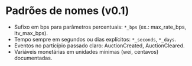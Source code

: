 # Padrões de nomes (v0.1)
- Sufixo em bps para parâmetros percentuais: `*_bps` (ex.: max_rate_bps, ltv_max_bps).
- Tempo sempre em segundos ou dias explícitos: `*_seconds`, `*_days`.
- Eventos no particípio passado claro: AuctionCreated, AuctionCleared.
- Variáveis monetárias em unidades mínimas (wei, centavos) documentadas.
